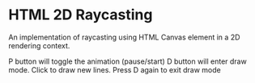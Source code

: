 # HTML 2D Raycasting

An implementation of raycasting using HTML Canvas element in a 2D rendering context.

P button will toggle the animation (pause/start)
D button will enter draw mode. Click to draw new lines. 
Press D again to exit draw mode